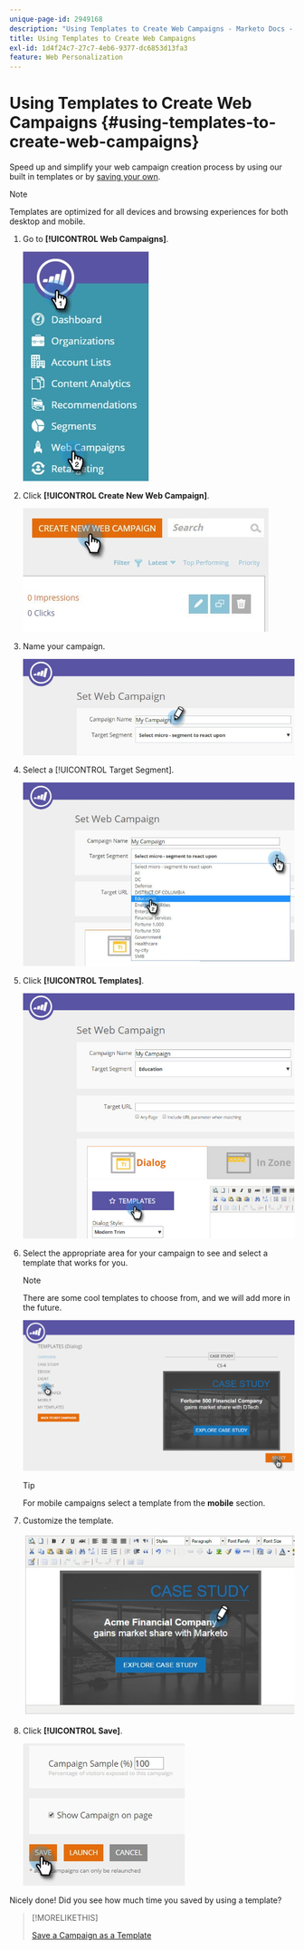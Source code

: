 ```yaml
---
unique-page-id: 2949168
description: "Using Templates to Create Web Campaigns - Marketo Docs - Product Documentation"
title: Using Templates to Create Web Campaigns
exl-id: 1d4f24c7-27c7-4eb6-9377-dc6853d13fa3
feature: Web Personalization
---
```

# Using Templates to Create Web Campaigns {#using-templates-to-create-web-campaigns}

Speed up and simplify your web campaign creation process by using our built in templates or by [saving your own](save-your-campaign-as-a-template.md).

>[!NOTE]
>
>Templates are optimized for all devices and browsing experiences for both desktop and mobile.

1. Go to **[!UICONTROL Web Campaigns]**.

   ![](assets/web-campaigns-hand.jpg)

1. Click **[!UICONTROL Create New Web Campaign]**.

   ![](assets/create-new-web-campaign-create-hand.jpg)

1. Name your campaign.

   ![](assets/set-web-campaign-my-campaign-hand.jpg)

1. Select a [!UICONTROL Target Segment].

   ![](assets/set-web-campaign-education.jpg)

1. Click **[!UICONTROL Templates]**.

   ![](assets/templates.png)

1. Select the appropriate area for your campaign to see and select a template that works for you.

   >[!NOTE]
   >
   >There are some cool templates to choose from, and we will add more in the future.

   ![](assets/select.png)

   >[!TIP]
   >
   >For mobile campaigns select a template from the **mobile** section.

1. Customize the template.

   ![](assets/customize-template.jpg)

1. Click **[!UICONTROL Save]**.

   ![](assets/click-save-hand.jpg)

Nicely done! Did you see how much time you saved by using a template?

>[!MORELIKETHIS]
>
>[Save a Campaign as a Template](/help/marketo/product-docs/web-personalization/using-templates/save-your-campaign-as-a-template.md)
